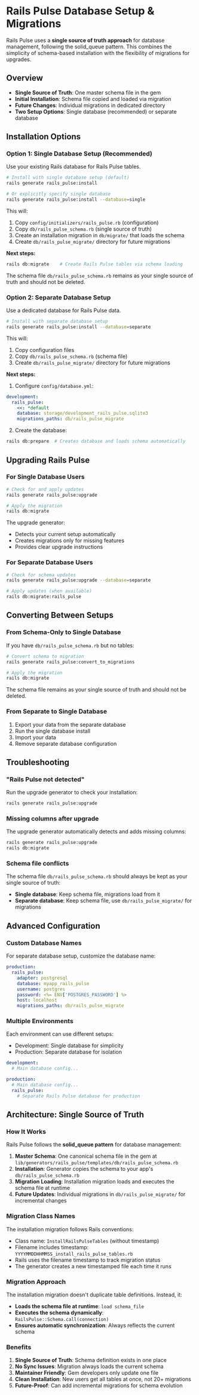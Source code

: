 # Rails Pulse Database Setup & Migrations

Rails Pulse uses a **single source of truth approach** for database management, following the solid_queue pattern. This combines the simplicity of schema-based installation with the flexibility of migrations for upgrades.

## Overview

- **Single Source of Truth**: One master schema file in the gem
- **Initial Installation**: Schema file copied and loaded via migration
- **Future Changes**: Individual migrations in dedicated directory
- **Two Setup Options**: Single database (recommended) or separate database

## Installation Options

### Option 1: Single Database Setup (Recommended)

Use your existing Rails database for Rails Pulse tables.

```bash
# Install with single database setup (default)
rails generate rails_pulse:install

# Or explicitly specify single database
rails generate rails_pulse:install --database=single
```

This will:
1. Copy `config/initializers/rails_pulse.rb` (configuration)
2. Copy `db/rails_pulse_schema.rb` (single source of truth)
3. Create an installation migration in `db/migrate/` that loads the schema
4. Create `db/rails_pulse_migrate/` directory for future migrations

**Next steps:**
```bash
rails db:migrate    # Create Rails Pulse tables via schema loading
```

The schema file `db/rails_pulse_schema.rb` remains as your single source of truth and should not be deleted.

### Option 2: Separate Database Setup

Use a dedicated database for Rails Pulse data.

```bash
# Install with separate database setup
rails generate rails_pulse:install --database=separate
```

This will:
1. Copy configuration files
2. Copy `db/rails_pulse_schema.rb` (schema file)
3. Create `db/rails_pulse_migrate/` directory for future migrations

**Next steps:**
1. Configure `config/database.yml`:
```yaml
development:
  rails_pulse:
    <<: *default
    database: storage/development_rails_pulse.sqlite3
    migrations_paths: db/rails_pulse_migrate
```

2. Create the database:
```bash
rails db:prepare  # Creates database and loads schema automatically
```

## Upgrading Rails Pulse

### For Single Database Users

```bash
# Check for and apply updates
rails generate rails_pulse:upgrade

# Apply the migration
rails db:migrate
```

The upgrade generator:
- Detects your current setup automatically
- Creates migrations only for missing features
- Provides clear upgrade instructions

### For Separate Database Users

```bash
# Check for schema updates
rails generate rails_pulse:upgrade --database=separate

# Apply updates (when available)
rails db:migrate:rails_pulse
```

## Converting Between Setups

### From Schema-Only to Single Database

If you have `db/rails_pulse_schema.rb` but no tables:

```bash
# Convert schema to migration
rails generate rails_pulse:convert_to_migrations

# Apply the migration
rails db:migrate
```

The schema file remains as your single source of truth and should not be deleted.

### From Separate to Single Database

1. Export your data from the separate database
2. Run the single database install
3. Import your data
4. Remove separate database configuration

## Troubleshooting

### "Rails Pulse not detected"

Run the upgrade generator to check your installation:
```bash
rails generate rails_pulse:upgrade
```

### Missing columns after upgrade

The upgrade generator automatically detects and adds missing columns:
```bash
rails generate rails_pulse:upgrade
rails db:migrate
```

### Schema file conflicts

The schema file `db/rails_pulse_schema.rb` should always be kept as your single source of truth:
- **Single database**: Keep schema file, migrations load from it
- **Separate database**: Keep schema file, use `db/rails_pulse_migrate/` for migrations

## Advanced Configuration

### Custom Database Names

For separate database setup, customize the database name:

```yaml
production:
  rails_pulse:
    adapter: postgresql
    database: myapp_rails_pulse
    username: postgres
    password: <%= ENV['POSTGRES_PASSWORD'] %>
    host: localhost
    migrations_paths: db/rails_pulse_migrate
```

### Multiple Environments

Each environment can use different setups:
- Development: Single database for simplicity
- Production: Separate database for isolation

```yaml
development:
  # Main database config...

production:
  # Main database config...
  rails_pulse:
    # Separate Rails Pulse database for production
```


## Architecture: Single Source of Truth

### How It Works

Rails Pulse follows the **solid_queue pattern** for database management:

1. **Master Schema**: One canonical schema file in the gem at `lib/generators/rails_pulse/templates/db/rails_pulse_schema.rb`
2. **Installation**: Generator copies the schema to your app's `db/rails_pulse_schema.rb`
3. **Migration Loading**: Installation migration loads and executes the schema file at runtime
4. **Future Updates**: Individual migrations in `db/rails_pulse_migrate/` for incremental changes

### Migration Class Names

The installation migration follows Rails conventions:
- Class name: `InstallRailsPulseTables` (without timestamp)
- Filename includes timestamp: `YYYYMMDDHHMMSS_install_rails_pulse_tables.rb`
- Rails uses the filename timestamp to track migration status
- The generator creates a new timestamped file each time it runs

### Migration Approach

The installation migration doesn't duplicate table definitions. Instead, it:
- **Loads the schema file at runtime**: `load schema_file`
- **Executes the schema dynamically**: `RailsPulse::Schema.call(connection)`
- **Ensures automatic synchronization**: Always reflects the current schema

### Benefits

1. **Single Source of Truth**: Schema definition exists in one place
2. **No Sync Issues**: Migration always loads the current schema
3. **Maintainer Friendly**: Gem developers only update one file
4. **Clean Installation**: New users get all tables at once, not 20+ migrations
5. **Future-Proof**: Can add incremental migrations for schema evolution

